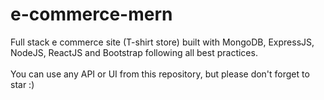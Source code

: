 # e-commerce-mern

Full stack e commerce site (T-shirt store) built with MongoDB, ExpressJS, NodeJS, ReactJS and Bootstrap following all best practices.
<br/><br/>
You can use any API or UI from this repository, but please don't forget to star :)
